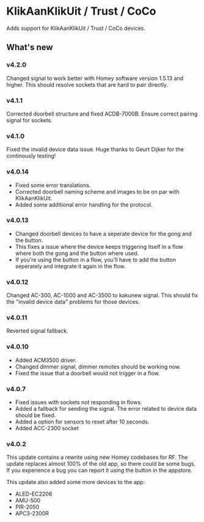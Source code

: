# KlikAanKlikUit / Trust / CoCo

Adds support for KlikAanKlikUit / Trust / CoCo devices.

## What's new

### v4.2.0
Changed signal to work better with Homey software version 1.5.13 and higher.
This should resolve sockets that are hard to pair directly.

### v4.1.1
Corrected doorbell structure and fixed ACDB-7000B.
Ensure correct pairing signal for sockets.

### v4.1.0
Fixed the invalid device data issue. Huge thanks to Geurt Dijker for the continously testing!

### v4.0.14
* Fixed some error translations.
* Corrected doorbell naming scheme and images to be on par with KlikAanKlikUit.
* Added some additional error handling for the protocol.

### v4.0.13
* Changed doorbell devices to have a seperate device for the gong and the button.
* This fixes a issue where the device keeps triggering itself in a flow where both the gong and the button where used.
* If you're using the button in a flow, you'll have to add the button seperately and integrate it again in the flow.

### v4.0.12
Changed AC-300, AC-1000 and AC-3500 to kakunew signal. This should fix the "invalid device data" problems for those devices.

### v4.0.11
Reverted signal fallback.

### v4.0.10
* Added ACM3500 driver.
* Changed dimmer signal, dimmer remotes should be working now.
* Fixed the issue that a doorbell would not trigger in a flow.

### v4.0.7
* Fixed issues with sockets not responding in flows.
* Added a fallback for sending the signal. The error related to device data should be fixed.
* Added a option for sensors to reset after 10 seconds.
* Added ACC-2300 socket

### v4.0.2
This update contains a rewrite using new Homey codebases for RF.
The update replaces almost 100% of the old app, so there could be some bugs.
If you experience a bug you can report it using the button in the appstore.

This update also added some more devices to the app:
* ALED-EC2206
* AMU-500
* PIR-2050
* APC3-2300R
